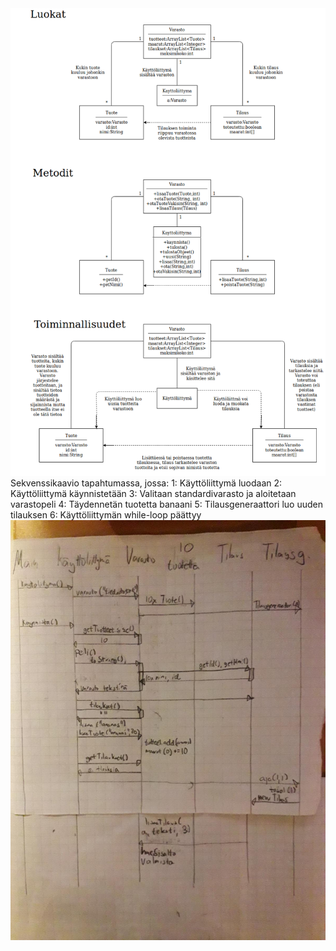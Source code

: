 <img src="https://raw.githubusercontent.com/Hipsterisiili/ohjelmistotuotanto/master/dokumentointi/LuokatMetoditToiminnot.png" width="800">
Sekvenssikaavio tapahtumassa, jossa:
1: Käyttöliittymä luodaan
2: Käyttöliittymä käynnistetään
3: Valitaan standardivarasto ja aloitetaan varastopeli
4: Täydennetän tuotetta banaani
5: Tilausgeneraattori luo uuden tilauksen
6: Käyttöliittymän while-loop päättyy
<img src="https://github.com/Hipsterisiili/ohjelmistotuotanto/blob/master/dokumentointi/WhatsApp%20Image%202019-04-16%20at%2021.36.34.jpeg" width="800">
